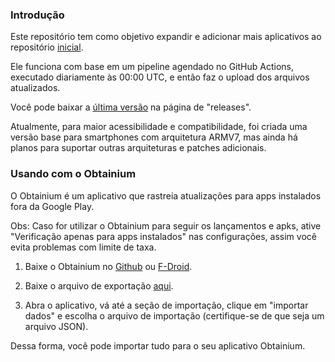 ### Introdução

Este repositório tem como objetivo expandir e adicionar mais aplicativos ao repositório [inicial](https://github.com/j-hc/revanced-magisk-module).

Ele funciona com base em um pipeline agendado no GitHub Actions, executado diariamente às 00:00 UTC, e então faz o upload dos arquivos atualizados.

Você pode baixar a [última versão](https://github.com/OLuwis/revanced-extra-apks/releases/latest) na página de "releases".

Atualmente, para maior acessibilidade e compatibilidade, foi criada uma versão base para smartphones com arquitetura ARMV7, mas ainda há planos para suportar outras arquiteturas e patches adicionais.

### Usando com o Obtainium

O Obtainium é um aplicativo que rastreia atualizações para apps instalados fora da Google Play.

Obs: Caso for utilizar o Obtainium para seguir os lançamentos e apks, ative "Verificação apenas para apps instalados" nas configurações, assim você evita problemas com limite de taxa.

1. Baixe o Obtainium no [Github](https://github.com/ImranR98/Obtainium) ou [F-Droid](https://f-droid.org/pt_BR/packages/dev.imranr.obtainium.fdroid/).

2. Baixe o arquivo de exportação [aqui](https://github.com/OLuwis/revanced-extra-apks/blob/main/obtainium_armv7.json).

3. Abra o aplicativo, vá até a seção de importação, clique em "importar dados" e escolha o arquivo de importação (certifique-se de que seja um arquivo JSON).

Dessa forma, você pode importar tudo para o seu aplicativo Obtainium.
